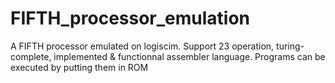 # FIFTH_processor_emulation
 A FIFTH processor emulated on logiscim. Support 23 operation, turing-complete, implemented & functionnal assembler language. Programs can be executed by putting them in ROM
